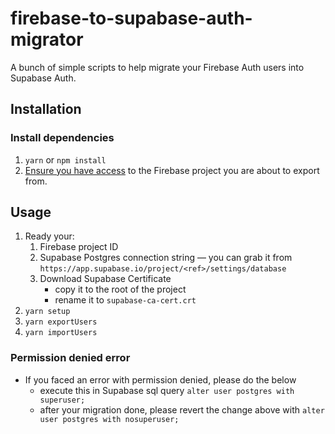 # firebase-to-supabase-auth-migrator

A bunch of simple scripts to help migrate your Firebase Auth users into Supabase Auth.

## Installation

### Install dependencies

1. `yarn` or `npm install`
2. [Ensure you have access](https://firebase.google.com/docs/cli#sign-in-test-cli) to the Firebase project you are about to export from.

## Usage

1. Ready your:
   1. Firebase project ID
   2. Supabase Postgres connection string — you can grab it from `https://app.supabase.io/project/<ref>/settings/database`
   3. Download Supabase Certificate
      - copy it to the root of the project
      - rename it to `supabase-ca-cert.crt`
1. `yarn setup`
1. `yarn exportUsers`
1. `yarn importUsers`


### Permission denied error
- If you faced an error with permission denied, please do the below
   - execute this in Supabase sql query `alter user postgres with superuser;`
   - after your migration done, please revert the change above with `alter user postgres with nosuperuser;`